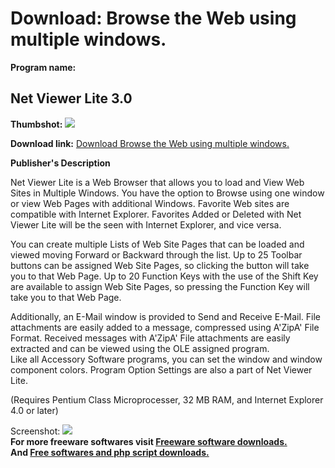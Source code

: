 # Download: Browse the Web using multiple windows.

**Program name:**

## Net Viewer Lite 3.0

  
**Thumbshot:** ![](http://www.freewarefiles.com/screenshot/netviewlite3_md.jpg)   
  
**Download link:** [Download Browse the Web using multiple windows.](http://freesoftwares.boysofts.com/Net-Viewer-Lite_program_661.html)  
  


**Publisher's Description**  
  


Net Viewer Lite is a Web Browser that allows you to load and View Web Sites in Multiple Windows. You have the option to Browse using one window or view Web Pages with additional Windows. Favorite Web sites are compatible with Internet Explorer. Favorites Added or Deleted with Net Viewer Lite will be the seen with Internet Explorer, and vice versa. 

You can create multiple Lists of Web Site Pages that can be loaded and viewed moving Forward or Backward through the list. Up to 25 Toolbar buttons can be assigned Web Site Pages, so clicking the button will take you to that Web Page. Up to 20 Function Keys with the use of the Shift Key are available to assign Web Site Pages, so pressing the Function Key will take you to that Web Page. 

Additionally, an E-Mail window is provided to Send and Receive E-Mail. File attachments are easily added to a message, compressed using A'ZipA' File Format. Received messages with A'ZipA' File attachments are easily extracted and can be viewed using the OLE assigned program.  
Like all Accessory Software programs, you can set the window and window component colors. Program Option Settings are also a part of Net Viewer Lite. 

(Requires Pentium Class Microprocesser, 32 MB RAM, and Internet Explorer 4.0 or later)   


  
  
Screenshot: ![](http://www.freewarefiles.com/screenshot/netviewlite3.jpg)   
**For more freeware softwares visit [Freeware software downloads.](http://freesoftwares.boysofts.com/)**   
**And [Free softwares and php script downloads.](http://www.boysofts.com/)**
